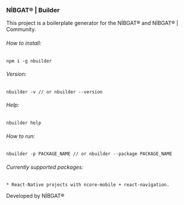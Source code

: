### NİBGAT® | Builder
This project is a boilerplate generator for the NİBGAT® and NİBGAT® | Community.

###### How to install:
```
npm i -g nbuilder
```

###### Version:
```
nbuilder -v // or nbuilder --version
```

###### Help:
```
nbuilder help
```

###### How to run:
```
nbuilder -p PACKAGE_NAME // or nbuilder --package PACKAGE_NAME
```

###### Currently supported packages:
```
* React-Native projects with ncore-mobile + react-navigation.
```

Developed by NİBGAT®
